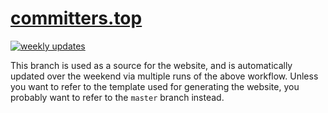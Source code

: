 # [committers.top](https://committers.top)

[![weekly updates](https://github.com/ashkulz/committers.top/actions/workflows/weekly_update.yml/badge.svg?branch=master)](https://github.com/ashkulz/committers.top/actions/workflows/weekly_update.yml)

This branch is used as a source for the website, and is automatically updated over the weekend via multiple runs of the above workflow. Unless you want to refer to the template used for generating the website, you probably want to refer to the `master` branch instead.
